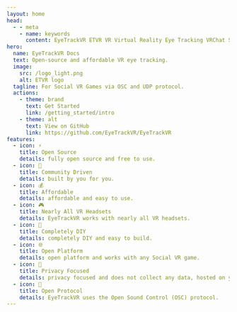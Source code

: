 ```yaml
---
layout: home
head:
  - - meta
    - name: keywords
      content: EyeTrackVR ETVR VR Virtual Reality Eye Tracking VRChat Social VR Games VR Game VR Games VRChat Avatar VRChat Avatars VRChat Eye Tracking VRChat Eye Tracking Avatar VRChat Eye Tracking Avatars
hero:
  name: EyeTrackVR Docs
  text: Open-source and affordable VR eye tracking.
  image:
    src: /logo_light.png
    alt: ETVR logo
  tagline: For Social VR Games via OSC and UDP protocol.
  actions:
    - theme: brand
      text: Get Started
      link: /getting_started/intro
    - theme: alt
      text: View on GitHub
      link: https://github.com/EyeTrackVR/EyeTrackVR
features:
  - icon: ⚡️
    title: Open Source
    details: fully open source and free to use.
  - icon: 🎉
    title: Community Driven
    details: built by you for you.
  - icon: 💰
    title: Affordable
    details: affordable and easy to use.
  - icon: 🎮
    title: Nearly All VR Headsets
    details: EyeTrackVR works with nearly all VR headsets.
  - icon: 🔨
    title: Completely DIY
    details: completely DIY and easy to build.
  - icon: 🌐
    title: Open Platform
    details: open platform and works with any Social VR game.
  - icon: 🔏
    title: Privacy Focused
    details: privacy focused and does not collect any data, hosted on your own PC.
  - icon: 📡
    title: Open Protocol
    details: EyeTrackVR uses the Open Sound Control (OSC) protocol.
---
```

